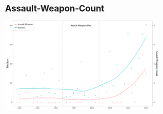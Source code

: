 # Assault-Weapon-Count

![alt text](https://github.com/johnwoodill/Assault-Weapon-Count/blob/master/assault_weapons.png)
